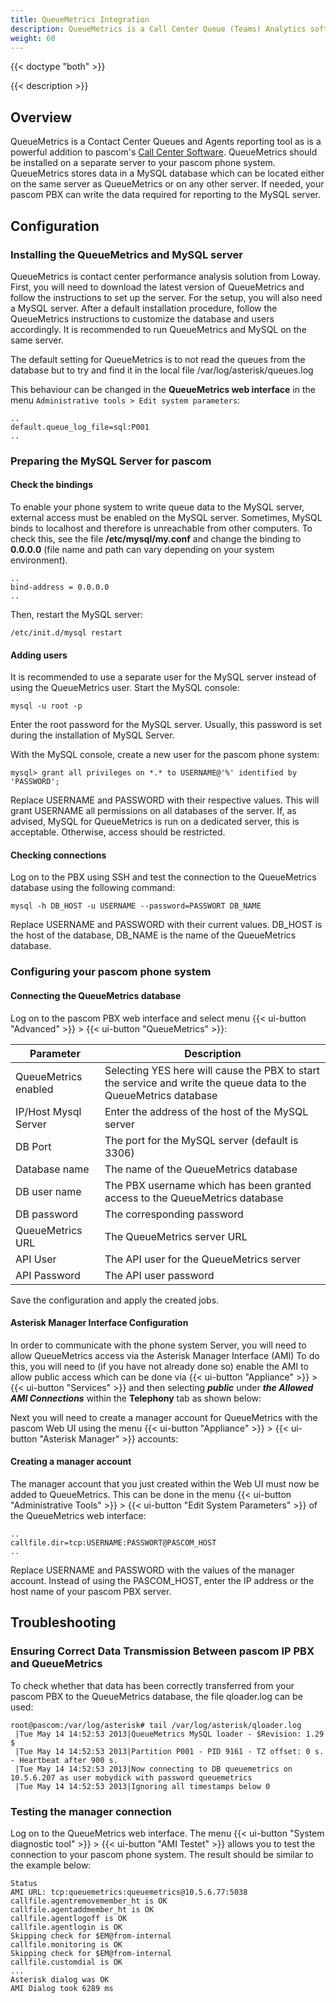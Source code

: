 ```yaml
---
title: QueueMetrics Integration
description: QueueMetrics is a Call Center Queue (Teams) Analytics software.
weight: 60
---
```


{{< doctype "both"  >}}

{{< description >}}

## Overview

QueueMetrics is a Contact Center Queues and Agents reporting tool as is a powerful addition to pascom's [Call Center Software](https://www.pascom.net/en/call-center/ "pascom Contact Center Solutions"). QueueMetrics should be installed on a separate server to your pascom phone system. QueueMetrics stores data in a MySQL database which can be located either on the same server as QueueMetrics or on any other server. If needed, your pascom PBX can write the data required for reporting to the MySQL server.

## Configuration

### Installing the QueueMetrics and MySQL server
QueueMetrics is contact center performance analysis solution from Loway. First, you will need to download the latest version of QueueMetrics and follow the instructions to set up the server. For the setup, you will also need a MySQL server. After a default installation procedure, follow the QueueMetrics instructions to customize the database and users accordingly. It is recommended to run QueueMetrics and MySQL on the same server.

The default setting for QueueMetrics is to not read the queues from the database but to try and find it in the local file /var/log/asterisk/queues.log

This behaviour can be changed in the **QueueMetrics web interface** in the menu `Administrative tools > Edit system parameters`:

    ..
    default.queue_log_file=sql:P001
    ..

### Preparing the MySQL Server for pascom

#### Check the bindings
To enable your phone system to write queue data to the MySQL server, external access must be enabled on the MySQL server. Sometimes, MySQL binds to localhost and therefore is unreachable from other computers. To check this, see the file **/etc/mysql/my.conf** and change the binding to **0.0.0.0** (file name and path can vary depending on your system environment).

    ..
    bind-address = 0.0.0.0
    ..
    
Then, restart the MySQL server:

    /etc/init.d/mysql restart

#### Adding users

It is recommended to use a separate user for the MySQL server instead of using the QueueMetrics user. Start the MySQL console:

    mysql -u root -p

Enter the root password for the MySQL server. Usually, this password is set during the installation of MySQL Server.


With the MySQL console, create a new user for the pascom phone system:

    mysql> grant all privileges on *.* to USERNAME@'%' identified by 'PASSWORD';

Replace USERNAME and PASSWORD with their respective values. This will grant USERNAME all permissions on all databases of the server. If, as advised, MySQL for QueueMetrics is run on a dedicated server, this is acceptable. Otherwise, access should be restricted.

#### Checking connections

Log on to the PBX using SSH and test the connection to the QueueMetrics database using the following command:

    mysql -h DB_HOST -u USERNAME --password=PASSWORT DB_NAME

Replace USERNAME and PASSWORD with their current values. DB_HOST is the host of the database, DB_NAME is the name of the QueueMetrics database.

### Configuring your pascom phone system

#### Connecting the QueueMetrics database
Log on to the pascom PBX web interface and select menu {{< ui-button "Advanced" >}} > {{< ui-button "QueueMetrics" >}}:


|Parameter|Description|
|---------|---------|
|QueueMetrics enabled| Selecting YES here will cause the PBX to start the service and write the queue data to the QueueMetrics database|
|IP/Host Mysql Server| Enter the address of the host of the MySQL server|
|DB Port|  The port for the MySQL server (default is 3306)|
|Database name|    The name of the QueueMetrics database|
|DB user name| The PBX username which has been granted access to the QueueMetrics database|
|DB password|  The corresponding password|
|QueueMetrics URL| The QueueMetrics server URL|
|API User| The API user for the QueueMetrics server|
|API Password| The API user password|

Save the configuration and apply the created jobs.

#### Asterisk Manager Interface Configuration

In order to communicate with the phone system Server, you will need to allow QueueMetrics access via the Asterisk Manager Interface (AMI)
To do this, you will need to (if you have not already done so) enable the AMI to allow public access which can be done via {{< ui-button "Appliance" >}} > {{< ui-button "Services" >}} and then selecting ***public*** under ***the Allowed AMI Connections*** within the **Telephony** tab as shown below:

 Next you will need to create a manager account for QueueMetrics with the pascom Web UI using the menu {{< ui-button "Appliance" >}} > {{< ui-button "Asterisk Manager" >}} accounts:

#### Creating a manager account
The manager account that you just created within the Web UI must now be added to QueueMetrics. This can be done in the menu {{< ui-button "Administrative Tools" >}} > {{< ui-button "Edit System Parameters" >}} of the QueueMetrics web interface:  

    ..
    callfile.dir=tcp:USERNAME:PASSWORT@PASCOM_HOST
    ..

Replace USERNAME and PASSWORD with the values of the manager account. Instead of using the PASCOM_HOST, enter the IP address or the host name of your pascom PBX server.

## Troubleshooting

### Ensuring Correct Data Transmission Between pascom IP PBX and QueueMetrics

To check whether that data has been correctly transferred from your pascom PBX to the QueueMetrics database, the file qloader.log can be used:

    root@pascom:/var/log/asterisk# tail /var/log/asterisk/qloader.log
     |Tue May 14 14:52:53 2013|QueueMetrics MySQL loader - $Revision: 1.29 $
     |Tue May 14 14:52:53 2013|Partition P001 - PID 9161 - TZ offset: 0 s. - Heartbeat after 900 s.
     |Tue May 14 14:52:53 2013|Now connecting to DB queuemetrics on 10.5.6.207 as user mobydick with password queuemetrics
     |Tue May 14 14:52:53 2013|Ignoring all timestamps below 0
     
### Testing the manager connection

Log on to the QueueMetrics web interface. The menu {{< ui-button "System diagnostic tool" >}} > {{< ui-button "AMI Testet" >}} allows you to test the connection to your pascom phone system. The result should be similar to the example below:

    Status
    AMI URL: tcp:queuemetrics:queuemetrics@10.5.6.77:5038
    callfile.agentremovemember_ht is OK
    callfile.agentaddmember_ht is OK
    callfile.agentlogoff is OK
    callfile.agentlogin is OK
    Skipping check for $EM@from-internal
    callfile.monitoring is OK
    Skipping check for $EM@from-internal
    callfile.customdial is OK
    ...
    Asterisk dialog was OK
    AMI Dialog took 6289 ms

<!-- ### QueueMetrics Jobs within the Commander
Should you have entered and saved everything correctly within the pascom PBX Web UI, then you will now need to apply two jobs

If the jobs have been executed correctly, then you should receive the following message:

Upon every telephony services application, QueueMetrics will be automatically synchronized: -->
